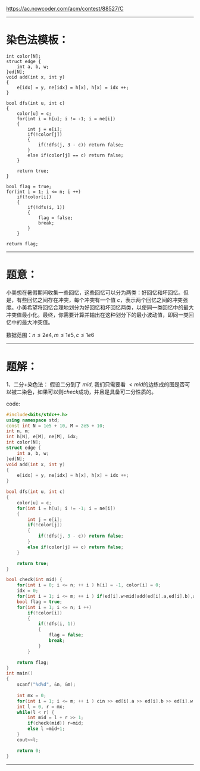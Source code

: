 https://ac.nowcoder.com/acm/contest/88527/C

---

# 染色法模板：

```
int color[N]; 
struct edge {
    int a, b, w; 
}ed[N];
void add(int x, int y) 
{
    e[idx] = y, ne[idx] = h[x], h[x] = idx ++; 
}

bool dfs(int u, int c)  
{
    color[u] = c; 
    for(int i = h[u]; i != -1; i = ne[i]) 
    {
        int j = e[i]; 
        if(!color[j]) 
        {
            if(!dfs(j, 3 - c)) return false; 
        }
        else if(color[j] == c) return false; 
    }

    return true;
}

bool flag = true;
for(int i = 1; i <= n; i ++) 
    if(!color[i]) 
    {
        if(!dfs(i, 1)) 
        {
            flag = false; 
            break; 
        }
    }

return flag; 
```

---

# 题意：
小美想在暑假期间收集一些回忆，这些回忆可以分为两类：好回忆和坏回忆。但是，有些回忆之间存在冲突，每个冲突有一个值 $c$，表示两个回忆之间的冲突强度。小美希望将回忆合理地划分为好回忆和坏回忆两类，以使同一类回忆中的最大冲突值最小化。最终，你需要计算并输出在这种划分下的最小波动值，即同一类回忆中的最大冲突值。

数据范围：$n \le 2e4, m \le 1e5, c \le 1e6$

---

# 题解：
1、二分+染色法：
假设二分到了 $mid$, 我们只需要看 $< mid$的边练成的图是否可以被二染色，如果可以则$check$成功，并且是具备可二分性质的。

code:
```cpp
#include<bits/stdc++.h> 
using namespace std; 
const int N = 1e5 + 10, M = 2e5 + 10; 
int n, m; 
int h[N], e[M], ne[M], idx; 
int color[N]; 
struct edge {
    int a, b, w; 
}ed[N];
void add(int x, int y) 
{
    e[idx] = y, ne[idx] = h[x], h[x] = idx ++; 
}

bool dfs(int u, int c)  
{
    color[u] = c; 
    for(int i = h[u]; i != -1; i = ne[i]) 
    {
        int j = e[i]; 
        if(!color[j]) 
        {
            if(!dfs(j, 3 - c)) return false; 
        }
        else if(color[j] == c) return false; 
    }

    return true;
}

bool check(int mid) {
    for(int i = 0; i <= n; ++ i ) h[i] = -1, color[i] = 0;  
    idx = 0; 
    for(int i = 1; i <= m; ++ i ) if(ed[i].w>mid)add(ed[i].a,ed[i].b),add(ed[i].b,ed[i].a); 
    bool flag = true;
    for(int i = 1; i <= n; i ++) 
        if(!color[i]) 
        {
            if(!dfs(i, 1)) 
            {
                flag = false; 
                break; 
            }
        }

    return flag; 
}
int main() 
{
    scanf("%d%d", &n, &m); 
    
    int mx = 0;
    for(int i = 1; i <= m; ++ i ) cin >> ed[i].a >> ed[i].b >> ed[i].w, mx=max(mx, ed[i].w); 
    int l = 0, r = mx; 
    while(l < r) {
        int mid = l + r >> 1; 
        if(check(mid)) r=mid;
        else l =mid+1;
    }
    cout<<l;

    return 0; 
}
```

---





